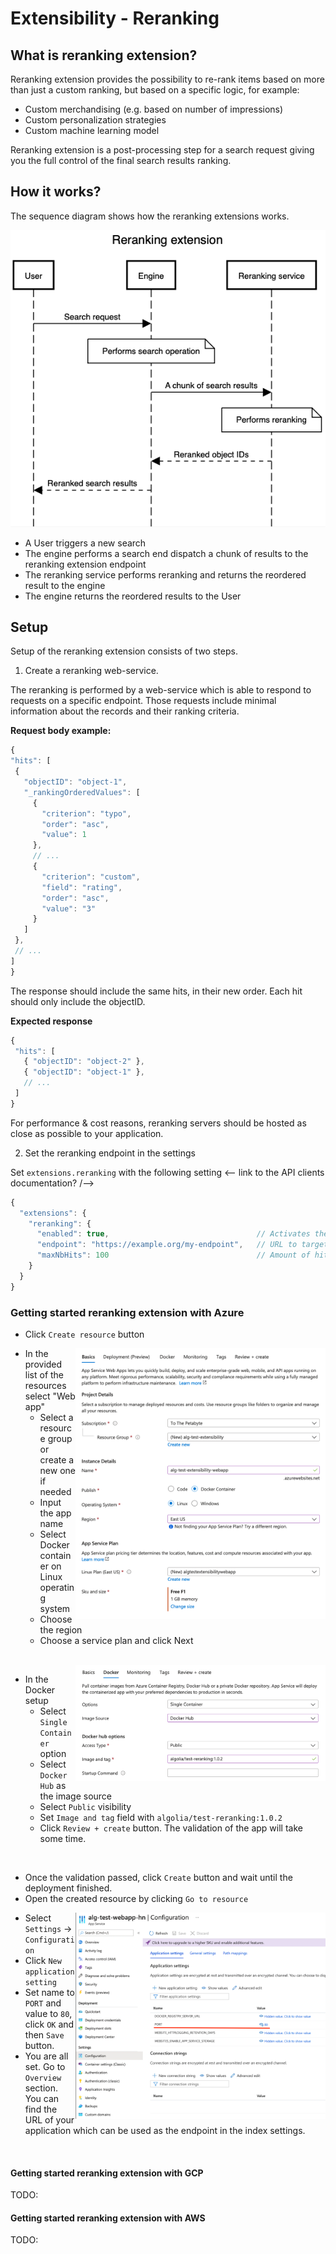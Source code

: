 # Extensibility - Reranking

## What is reranking extension?

Reranking extension provides the possibility to re-rank items based on more than just a custom ranking, but based on a specific logic, for example:

- Custom merchandising (e.g. based on number of impressions)
- Custom personalization strategies
- Custom machine learning model

Reranking extension is a post-processing step for a search request giving you the full control of the final search results ranking.

## How it works?

The sequence diagram shows how the reranking extensions works.

![Diagram](seqdiag.png)

- A User triggers a new search
- The engine performs a search end dispatch a chunk of results to the reranking extension endpoint
- The reranking service performs reranking and returns the reordered result to the engine
- The engine returns the reordered results to the User

## Setup

Setup of the reranking extension consists of two steps. 

1. Create a reranking web-service. 

The reranking is performed by a web-service which is able to respond to requests on a specific endpoint.
Those requests include minimal information about the records and their ranking criteria.

**Request body example:**

```ts
{
"hits": [
 {
   "objectID": "object-1",
   "_rankingOrderedValues": [
     {
       "criterion": "typo",
       "order": "asc",
       "value": 1
     },
     // ...
     {
       "criterion": "custom",
       "field": "rating",
       "order": "asc",
       "value": "3"
     }
   ]
 },
 // ...
]
}
```

The response should include the same hits, in their new order.
Each hit should only include the objectID.

**Expected response**

```ts
{
 "hits": [
   { "objectID": "object-2" },
   { "objectID": "object-1" },
   // ...
 ]
}
```

For performance & cost reasons, reranking servers should be hosted as close as possible to your application. 


2. Set the reranking endpoint in the settings 

Set `extensions.reranking` with the following setting <-- link to the API clients documentation? /-->

```ts
{
  "extensions": {
    "reranking": {
      "enabled": true,                                 // Activates the feature
      "endpoint": "https://example.org/my-endpoint",   // URL to target
      "maxNbHits": 100                                 // Amount of hits to rerank
    }
  }
}
```


### Getting started reranking extension with Azure

- Click `Create resource` button

<img src="basics.jpg" alt="basics" align="right" width="400"/>

- In the provided list of the resources select "Web app"
  - Select a resource group or create a new one if needed
  - Input the app name
  - Select Docker container on Linux operating system
  - Choose the region
  - Choose a service plan and click Next

<br/>



<img src="docker.jpg" alt="docker" align="right" width="400"/>

- In the Docker setup
  - Select `Single Container` option
  - Select `Docker Hub` as the image source
  - Select `Public` visibility
  - Set `Image and tag` field with `algolia/test-reranking:1.0.2`
  - Click `Review + create` button. The validation of the app will take some time.

<br/>



- Once the validation passed, click `Create` button and wait until the deployment finished.
- Open the created resource by clicking `Go to resource`



<img src="configuration.jpg" alt="configuration" align="right" width="400"/>

- Select `Settings` -> `Configuration`
- Click `New application setting`
- Set name to `PORT` and value to `80`, click `OK` and then `Save` button. 
- You are all set. Go to `Overview` section. You can find the URL of your application which can be used as the endpoint in the index settings.

<br/>

#### Getting started reranking extension with GCP

TODO:

#### Getting started reranking extension with AWS

TODO: